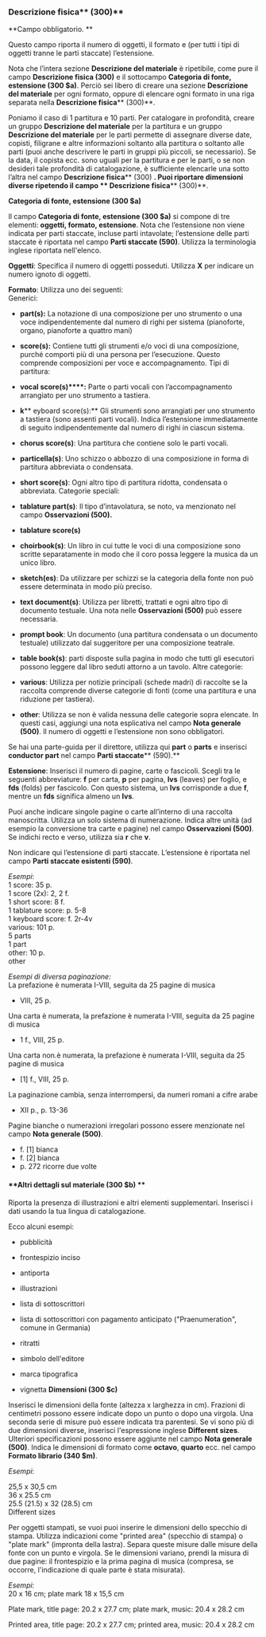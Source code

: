 ### Descrizione fisica** (300)**

**Campo obbligatorio. **

Questo campo riporta il numero di oggetti, il formato e (per tutti i tipi di oggetti tranne le parti staccate) l’estensione. 

Nota che l’intera sezione **Descrizione del materiale** è ripetibile, come pure il campo **Descrizione fisica (300)** e il sottocampo **Categoria di fonte, estensione (300 $a)**. Perciò sei libero di creare una sezione **Descrizione del materiale** per ogni formato, oppure di elencare ogni formato in una riga separata nella **Descrizione fisica****  (300)**.

Poniamo il caso di 1 partitura e 10 parti. Per catalogare in profondità, creare un gruppo  **Descrizione del materiale** per la partitura e un gruppo  **Descrizione del materiale** per le parti permette di assegnare diverse date, copisti, filigrane e altre informazioni soltanto alla partitura o soltanto alle parti (puoi anche descrivere le parti in gruppi più piccoli, se necessario). Se la data, il copista ecc. sono uguali per la partitura e per le parti, o se non desideri tale profondità di catalogazione, è sufficiente elencarle una sotto l’altra nel campo  **Descrizione fisica****  (300) **. Puoi riportare dimensioni diverse ripetendo il campo ** Descrizione fisica**** (300)**.   
    

**Categoria di fonte, estensione (300 $a)**

Il campo **Categoria di fonte, estensione (300 $a)** si compone di tre elementi: **oggetti, formato, estensione**. Nota che l’estensione non viene indicata per parti staccate, incluse parti intavolate; l’estensione delle parti staccate è riportata nel campo **Parti staccate (590)**. Utilizza la terminologia inglese riportata nell'elenco.

**Oggetti**: Specifica il numero di oggetti posseduti. Utilizza **X** per indicare un numero ignoto di oggetti.

**Formato**: Utilizza uno dei seguenti:  
Generici:

- **part(s):** La notazione di una composizione per uno strumento o una voce indipendentemente dal numero di righi per sistema (pianoforte, organo, pianoforte a quattro mani)
- **score(s):** Contiene tutti gli strumenti e/o voci di una composizione, purché comporti più di una persona per l’esecuzione. Questo comprende composizioni per voce e accompagnamento. 
Tipi di partitura:  

- **vocal score(s)****:** Parte o parti vocali con l’accompagnamento arrangiato per uno strumento a tastiera.  
- **k**** eyboard score(s):** Gli strumenti sono arrangiati per uno strumento a tastiera (sono assenti parti vocali). Indica l’estensione immediatamente di seguito indipendentemente dal numero di righi in ciascun sistema.  
- **chorus score(s)**: Una partitura che contiene solo le parti vocali.
- **particella(s)**: Uno schizzo o abbozzo di una composizione in forma di partitura abbreviata o condensata.  
- **short score(s)**: Ogni altro tipo di partitura ridotta, condensata o abbreviata.
Categorie speciali:  

- **tablature part(s)**: Il tipo d’intavolatura, se noto, va menzionato nel campo **Osservazioni (500).**  
- **tablature score(s)**
- **choirbook(s)**: Un libro in cui tutte le voci di una composizione sono scritte separatamente in modo che il coro possa leggere la musica da un unico libro.
- **sketch(es)**: Da utilizzare per schizzi se la categoria della fonte non può essere determinata in modo più preciso.  
- **text document(s)**: Utilizza per libretti, trattati e ogni altro tipo di documento testuale. Una nota nelle **Osservazioni (500)** può essere necessaria.  
- **prompt book**: Un documento (una partitura condensata o un documento testuale) utilizzato dal suggeritore per una composizione teatrale.  
- **table book(s)**: parti disposte sulla pagina in modo che tutti gli esecutori possono leggere dal libro seduti attorno a un tavolo.
Altre categorie:  

- **various**: Utilizza per notizie principali (schede madri) di raccolte se la raccolta comprende diverse categorie di fonti (come una partitura e una riduzione per tastiera).
- **other**: Utilizza se non è valida nessuna delle categorie sopra elencate. In questi casi, aggiungi una nota esplicativa nel campo **Nota generale (500)**. Il numero di oggetti e l’estensione non sono obbligatori.  

Se hai una parte-guida per il direttore, utilizza qui  **part**  o  **parts**  e inserisci  **conductor part**  nel campo  **Parti staccate****  (590).**

**Estensione**: Inserisci il numero di pagine, carte o fascicoli. Scegli tra le seguenti abbreviature: **f** per carta, **p** per pagina, **lvs** (leaves) per foglio, e **fds** (folds) per fascicolo. Con questo sistema, un **lvs** corrisponde a due **f**, mentre un **fds** significa almeno un **lvs**.

Puoi anche indicare singole pagine o carte all’interno di una raccolta manoscritta. Utilizza un solo sistema di numerazione. Indica altre unità (ad esempio la conversione tra carte e pagine) nel campo **Osservazioni (500)**. Se indichi recto e verso, utilizza sia **r** che **v**. 

Non indicare qui l’estensione di parti staccate. L’estensione è riportata nel campo **Parti staccate esistenti (590)**.

_Esempi_:  
1 score: 35 p.  
1 score (2x): 2, 2 f.  
1 short score: 8 f.  
1 tablature score: p. 5-8  
1 keyboard score: f. 2r-4v  
various: 101 p.  
5 parts  
1 part  
other: 10 p.  
other

_Esempi di diversa paginazione:_  
La prefazione è numerata I-VIII, seguita da 25 pagine di musica

- VIII, 25 p.

Una carta è numerata, la prefazione è numerata I-VIII, seguita da 25 pagine di musica

- 1 f., VIII, 25 p.

Una carta non.è numerata, la prefazione è numerata I-VIII, seguita da 25 pagine di musica

- [1] f., VIII, 25 p.

La paginazione cambia, senza interrompersi, da numeri romani a cifre arabe 

- XII p., p. 13-36

 

Pagine bianche o numerazioni irregolari possono essere menzionate nel campo **Nota generale (500)**.

- f. [1] bianca
- f. [2] bianca
- p. 272 ricorre due volte

#### **Altri dettagli sul materiale (300 $b) **

Riporta la presenza di illustrazioni e altri elementi supplementari. Inserisci i dati usando la tua lingua di catalogazione. 

Ecco alcuni esempi: 

- pubblicità

- frontespizio inciso

- antiporta

- illustrazioni

- lista di sottoscrittori

- lista di sottoscrittori con pagamento anticipato ("Praenumeration", comune in Germania)

- ritratti

- simbolo dell'editore

- marca tipografica

- vignetta
**Dimensioni (300 $c)**

Inserisci le dimensioni della fonte (altezza x larghezza in cm). Frazioni di centimetri possono essere indicate dopo un punto o dopo una virgola. Una seconda serie di misure può essere indicata tra parentesi. Se vi sono più di due dimensioni diverse, inserisci l'espressione inglese  **Different sizes**. Ulteriori specificazioni possono essere aggiunte nel campo **Nota generale (500)**. Indica le dimensioni di formato come **octavo**, **quarto** ecc. nel campo **Formato librario (340 $m)**. 

_Esempi_:

25,5 x 30,5 cm  
36 x 25.5 cm  
25.5 (21.5) x 32 (28.5) cm  
Different sizes

Per oggetti stampati, se vuoi puoi inserire le dimensioni dello specchio di stampa. Utilizza indicazioni come "printed area" (specchio di stampa) o "plate mark" (impronta della lastra). Separa queste misure dalle misure della fonte con un punto e virgola. Se le dimensioni variano, prendi la misura di due pagine: il frontespizio e la prima pagina di musica (compresa, se occorre, l'indicazione di quale parte è stata misurata). 

  

_Esempi_:  
20 x 16 cm; plate mark 18 x 15,5 cm

Plate mark, title page: 20.2 x 27.7 cm; plate mark, music: 20.4 x 28.2 cm

Printed area, title page: 20.2 x 27.7 cm; printed area, music: 20.4 x 28.2 cm 
